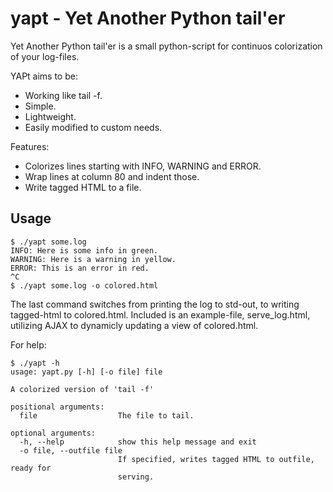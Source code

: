yapt - Yet Another Python tail'er
====

Yet Another Python tail'er is a small python-script for continuos colorization
of your log-files.

YAPt aims to be:
- Working like tail -f.
- Simple.
- Lightweight.
- Easily modified to custom needs.

Features:
- Colorizes lines starting with INFO, WARNING and ERROR.
- Wrap lines at column 80 and indent those.
- Write tagged HTML to a file.

Usage
-----

    $ ./yapt some.log
    INFO: Here is some info in green.
    WARNING: Here is a warning in yellow.
    ERROR: This is an error in red.
    ^C
    $ ./yapt some.log -o colored.html
    
The last command switches from printing the log to std-out, to writing
tagged-html to colored.html. Included is an example-file, serve_log.html,
utilizing AJAX to dynamicly updating a view of colored.html.

For help:

    $ ./yapt -h
    usage: yapt.py [-h] [-o file] file

    A colorized version of 'tail -f'

    positional arguments:
      file                  The file to tail.

    optional arguments:
      -h, --help            show this help message and exit
      -o file, --outfile file
                            If specified, writes tagged HTML to outfile, ready for
                            serving.

